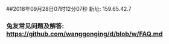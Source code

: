 ##2018年09月28日07时12分07秒 新址: 159.65.42.7
### 兔友常见问题及解答: https://github.com/wanggonging/d/blob/w/FAQ.md
